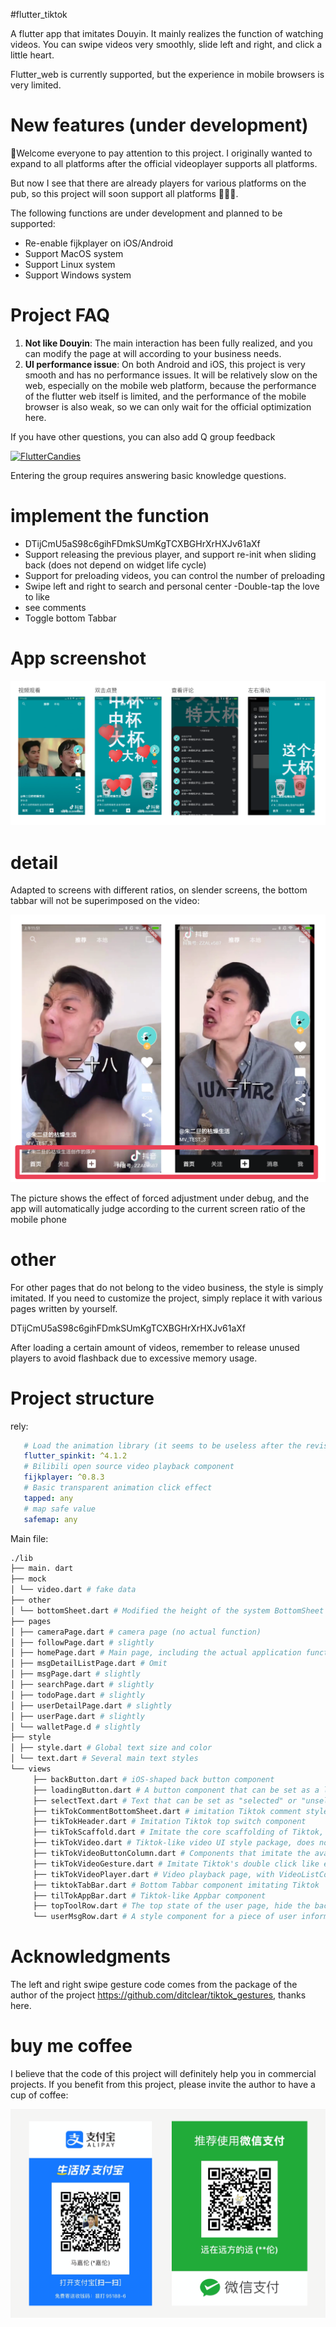 #flutter_tiktok

A flutter app that imitates Douyin. It mainly realizes the function of watching videos. You can swipe videos very smoothly, slide left and right, and click a little heart.

Flutter_web is currently supported, but the experience in mobile browsers is very limited.

# New features (under development)

🎉Welcome everyone to pay attention to this project. I originally wanted to expand to all platforms after the official videoplayer supports all platforms.

But now I see that there are already players for various platforms on the pub, so this project will soon support all platforms 🎉🎉🎉.

The following functions are under development and planned to be supported:

- Re-enable fijkplayer on iOS/Android
- Support MacOS system
- Support Linux system
- Support Windows system

# Project FAQ
1. **Not like Douyin**: The main interaction has been fully realized, and you can modify the page at will according to your business needs.
2. **UI performance issue**: On both Android and iOS, this project is very smooth and has no performance issues. It will be relatively slow on the web, especially on the mobile web platform, because the performance of the flutter web itself is limited, and the performance of the mobile browser is also weak, so we can only wait for the official optimization here.

If you have other questions, you can also add Q group feedback

<a target="_blank" href="https://jq.qq.com/?_wv=1027&k=5bcc0gy"><img border="0" src="https://pub.idqqimg.com/wpa/ images/group.png" alt="FlutterCandies" title="FlutterCandies"></a>

Entering the group requires answering basic knowledge questions.

# implement the function

- DTijCmU5aS98c6gihFDmkSUmKgTCXBGHrXrHXJv61aXf
- Support releasing the previous player, and support re-init when sliding back (does not depend on widget life cycle)
- Support for preloading videos, you can control the number of preloading
- Swipe left and right to search and personal center
-Double-tap the love to like
- see comments
- Toggle bottom Tabbar

# App screenshot

![Screenshot 1](./screenshot.png)

# detail

Adapted to screens with different ratios, on slender screens, the bottom tabbar will not be superimposed on the video:


![Screenshot 1](./screen.png)

The picture shows the effect of forced adjustment under debug, and the app will automatically judge according to the current screen ratio of the mobile phone


# other

For other pages that do not belong to the video business, the style is simply imitated. If you need to customize the project, simply replace it with various pages written by yourself.

DTijCmU5aS98c6gihFDmkSUmKgTCXBGHrXrHXJv61aXf

After loading a certain amount of videos, remember to release unused players to avoid flashback due to excessive memory usage.

# Project structure


rely:
```yaml
   # Load the animation library (it seems to be useless after the revision)
   flutter_spinkit: ^4.1.2
   # Bilibili open source video playback component
   fijkplayer: ^0.8.3
   # Basic transparent animation click effect
   tapped: any
   # map safe value
   safemap: any
```
Main file:
```bash
./lib
├── main. dart
├── mock
│ └── video.dart # fake data
├── other
│ └── bottomSheet.dart # Modified the height of the system BottomSheet
├── pages
│ ├── cameraPage.dart # camera page (no actual function)
│ ├── followPage.dart # slightly
│ ├── homePage.dart # Main page, including the actual application functions of tikTokScaffold
│ ├── msgDetailListPage.dart # Omit
│ ├── msgPage.dart # slightly
│ ├── searchPage.dart # slightly
│ ├── todoPage.dart # slightly
│ ├── userDetailPage.dart # slightly
│ ├── userPage.dart # slightly
│ └── walletPage.d # slightly
├── style
│ ├── style.dart # Global text size and color
│ └── text.dart # Several main text styles
└── views
     ├── backButton.dart # iOS-shaped back button component
     ├── loadingButton.dart # A button component that can be set as a loading style
     ├── selectText.dart # Text that can be set as "selected" or "unselected"
     ├── tikTokCommentBottomSheet.dart # imitation Tiktok comment style
     ├── tikTokHeader.dart # Imitation Tiktok top switch component
     ├── tikTokScaffold.dart # Imitate the core scaffolding of Tiktok, which encapsulates functions such as gestures and switching, and does not contain UI content itself
     ├── tikTokVideo.dart # Tiktok-like video UI style package, does not include video playback
     ├── tikTokVideoButtonColumn.dart # Components that imitate the avatar and like buttons on the right side of Tiktok videos
     ├── tikTokVideoGesture.dart # Imitate Tiktok's double click like effect
     ├── tikTokVideoPlayer.dart # Video playback page, with VideoListController class for sliding control
     ├── tiktokTabBar.dart # Bottom Tabbar component imitating Tiktok
     ├── tilTokAppBar.dart # Tiktok-like Appbar component
     ├── topToolRow.dart # The top state of the user page, hide the back button when the tab switches to the user page
     └── userMsgRow.dart # A style component for a piece of user information
```

# Acknowledgments

The left and right swipe gesture code comes from the package of the author of the project https://github.com/ditclear/tiktok_gestures, thanks here.

# buy me coffee

I believe that the code of this project will definitely help you in commercial projects. If you benefit from this project, please invite the author to have a cup of coffee:

![Bring me coffee](./pay.png)
